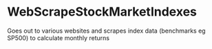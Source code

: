 # WebScrapeStockMarketIndexes
Goes out to various websites and scrapes index data (benchmarks eg SP500) to calculate monthly returns 
